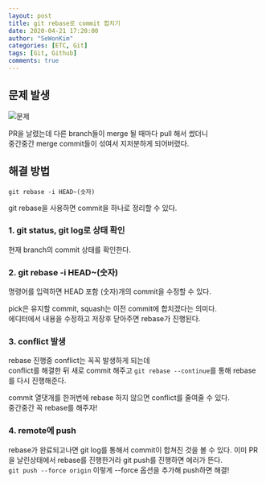 ```yaml
---
layout: post
title: git rebase로 commit 합치기
date: 2020-04-21 17:20:00
author: "SeWonKim"
categories: [ETC, Git]
tags: [Git, Github]
comments: true
---
```


## 문제 발생

![문제](https://user-images.githubusercontent.com/30452963/88030995-ec582300-cb76-11ea-9b35-442c360b9a96.png)

PR을 날렸는데 다른 branch들이 merge 될 때마다 pull 해서 썼더니  
중간중간 merge commit들이 섞여서 지저분하게 되어버렸다.

## 해결 방법

`git rebase -i HEAD~(숫자)`

git rebase을 사용하면 commit을 하나로 정리할 수 있다.

### 1. git status, git log로 상태 확인

현재 branch의 commit 상태를 확인한다.

### 2. git rebase -i HEAD~(숫자)

명령어를 입력하면 HEAD 포함 (숫자)개의 commit을 수정할 수 있다.

pick은 유지할 commit, squash는 이전 commit에 합치겠다는 의미다.  
에디터에서 내용을 수정하고 저장후 닫아주면 rebase가 진행된다.

### 3. conflict 발생

rebase 진행중 conflict는 꼭꼭 발생하게 되는데  
conflict를 해결한 뒤 새로 commit 해주고 `git rebase --continue`를 통해 rebase를 다시 진행해준다.

commit 열댓개를 한꺼번에 rebase 하지 않으면 conflict를 줄여줄 수 있다.  
중간중간 꼭 rebase를 해주자!

### 4. remote에 push

rebase가 완료되고나면 git log를 통해서 commit이 합쳐진 것을 볼 수 있다.
이미 PR을 날린상태에서 rebase를 진행한거라 git push를 진행하면 에러가 뜬다.  
`git push --force origin` 이렇게 --force 옵션을 추가해 push하면 해결!
